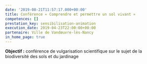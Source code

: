 ```yaml
---
date: '2019-08-21T11:57:17.000+00:00'
title: Conférence « Comprendre et permettre un sol vivant »
competences: []
prestation_key: sensibilisation-animation
execution_date: 2019-04-23T22:00:00+00:00
partenaire: Ville de Vandœuvre-lès-Nancy
in_home_page: true
---
```


**Objectif :** conférence de vulgarisation scientifique sur le sujet de la biodiversité des sols et du jardinage
<!--more-->